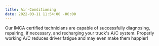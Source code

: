 ```yaml
---
title: Air-Conditioning
date: 2022-03-11 11:54:00 -06:00
---
```


Our IMCA certified technicians are capable of successfully diagnosing, repairing, if necessary, and recharging your truck's A/C system. Properly working A/C reduces driver fatigue and may even make them happier!